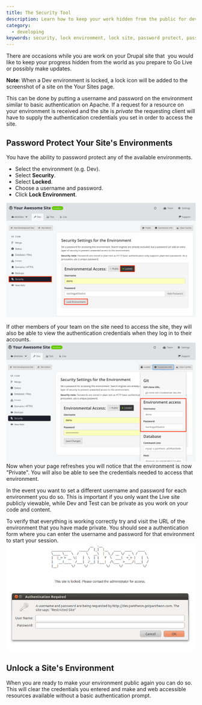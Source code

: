 ```yaml
---
title: The Security Tool
description: Learn how to keep your work hidden from the public for development or updates.
category:
  - developing
keywords: security, lock environment, lock site, password protect, password protection, unlock site
---
```

There are occasions while you are work on your Drupal site that  you would like to keep your progress hidden from the world as you prepare to Go Live or possibly make updates.

<div class="alert alert-info" role="alert">
<strong>Note</strong>: When a Dev environment is locked, a lock icon will be added to the screenshot of a site on the Your Sites page.</div>


This can be done by putting a username and password on the environment similar to basic authentication on Apache. If a request for a resource on your environment is received and the site is _private_ the requesting client will have to supply the authentication credentials you set in order to access the site.

## Password Protect Your Site's Environments


You have the ability to password protect any of the available environments.

- Select the environment (e.g. Dev).
- Select **Security**.
- Select **Locked**.
- Choose a username and password.
- Click **Lock Environment**.

![Lock environment](/source/docs/assets/images/lock-environment.png)

If other members of your team on the site need to access the site, they will also be able to view the authentication credentials when they log in to their accounts.
![Credentials](/source/docs/assets/images/environment-access.png)
Now when your page refreshes you will notice that the environment is now "Private". You will also be able to see the credentials needed to access that environment.

In the event you want to set a different username and password for each environment you do so. This is important if you only want the Live site publicly viewable, while Dev and Test can be private as you work on your code and content.

To verify that everything is working correctly try and visit the URL of the environment that you have made private. You should see a authentication form where you can enter the username and password for that environment to start your session.  
![](/source/docs/assets/images/desk_images/62465.png)
## Unlock a Site's Environment
When you are ready to make your environment public again you can do so. This will clear the credentials you entered and make and web accessible resources available without a basic authentication prompt.
